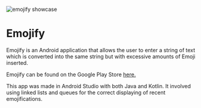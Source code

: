 
![emojify showcase](https://user-images.githubusercontent.com/29645585/35464833-2866ea92-02c6-11e8-8f26-103cfcc28505.png)

# Emojify
Emojify is an Android application that allows the user to enter a string of text which is converted into the same string but with excessive amounts of Emoji inserted.

Emojify can be found on the Google Play Store [here.](https://play.google.com/store/apps/details?id=erikterwiel.emojify)

This app was made in Android Studio with both Java and Kotlin. It involved using linked lists and queues for the correct displaying of recent emojifications.
